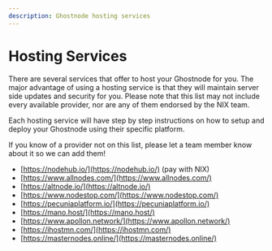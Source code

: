 ```yaml
---
description: Ghostnode hosting services
---
```


# Hosting Services

There are several services that offer to host your Ghostnode for you. The major advantage of using a hosting service is that they will maintain server side updates and security for you. Please note that this list may not include every available provider, nor are any of them endorsed by the NIX team.

Each hosting service will have step by step instructions on how to setup and deploy your Ghostnode using their specific platform.

If you know of a provider not on this list, please let a team member know about it so we can add them!

* [https://nodehub.io/](https://nodehub.io/) \(pay with NIX\)
* [https://www.allnodes.com/](https://www.allnodes.com/)
* [https://altnode.io/](https://altnode.io/)
* [https://www.nodestop.com/](https://www.nodestop.com/)
* [https://pecuniaplatform.io/](https://pecuniaplatform.io/)
* [https://mano.host/](https://mano.host/)
* [https://www.apollon.network/](https://www.apollon.network/)
* [https://ihostmn.com/](https://ihostmn.com/)
* [https://masternodes.online/](https://masternodes.online/)



